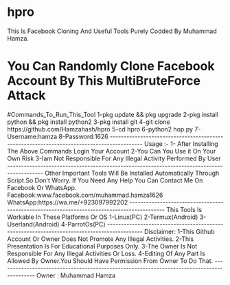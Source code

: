 # hpro
This Is Facebook Cloning And Useful Tools Purely Codded By Muhammad Hamza.
<h1>You Can Randomly Clone Facebook Account By This MultiBruteForce Attack</h1>
#Commands_To_Run_This_Tool
1-pkg update && pkg upgrade
2-pkg install python && pkg install python2
3-pkg install git
4-git clone https://github.com/Hamzahash/hpro
5-cd hpro
6-python2 hop.py
7-Username:hamza
8-Password:1626
------------------------------------------------------------------------------------------
Usage :-
1- After Installing The Above Commands Login Your Account
2-You Can You Use it On Your Own Risk
3-Iam Not Responsible For Any Illegal Activity Performed By User
-------------------------------------------------------------------------------------------
Other Important Tools Will Be Installed Automatically Through Script.So Don't Worry.
If You Need Any Help You Can Contact Me On Facebook Or WhatsApp.
Facebook:www.facebook.com/muhammad.hamza1626
WhatsApp:https://wa.me/+923097992202
-------------------------------------------------------------------------------------------
This Tools Is Workable In These Platforms Or OS
1-Linux(PC)
2-Termux(Android)
3-Userland(Android)
4-ParrotOs(PC)
-------------------------------------------------------------------------------------------
Disclaimer:
1-This Github Account Or Owner Does Not Promote Any Illegal Activities.
2-This Presentation Is For Educational Purposes Only.
3-The Owner Is Not Responsible For Any Illegal Activities Or Loss.
4-Editing Of Any Part Is Allowed By Owner.You Should Have Permission From Owner To Do That.
-------------------------------------------------------------------------------------------
Owner : Muhammad Hamza
